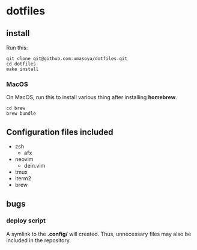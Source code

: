 # dotfiles

## install

Run this:

```
git clone git@github.com:umasoya/dotfiles.git
cd dotfiles
make install
```

### MacOS

On MacOS, run this to install various thing after installing **homebrew**.

```
cd brew
brew bundle
```

## Configuration files included

- zsh
    - afx
- neovim
    - dein.vim
- tmux
- iterm2
- brew

## bugs

### deploy script
A symlink to the **.config/** will created.
Thus, unnecessary files may also be included in the repository.